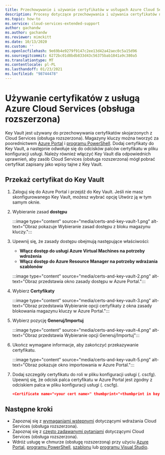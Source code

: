 ```yaml
---
title: Przechowywanie i używanie certyfikatów w usługach Azure Cloud Services (wsparcie dodatkowe)
description: Procesy dotyczące przechowywania i używania certyfikatów na platformie Azure Cloud Services (obsługa rozszerzona)
ms.topic: how-to
ms.service: cloud-services-extended-support
author: gachandw
ms.author: gachandw
ms.reviewer: mimckitt
ms.date: 10/13/2020
ms.custom: ''
ms.openlocfilehash: 9e69b4e9279f9147c2ee13d42a42aec0c5a15d96
ms.sourcegitcommit: 6272bc01d8bdb833d43c56375bab1841a9c380a5
ms.translationtype: MT
ms.contentlocale: pl-PL
ms.lasthandoff: 01/23/2021
ms.locfileid: "98744478"
---
```

# <a name="use-certificates-with-azure-cloud-services-extended-support"></a>Używanie certyfikatów z usługą Azure Cloud Services (obsługa rozszerzona)

Key Vault jest używany do przechowywania certyfikatów skojarzonych z Cloud Services (obsługa rozszerzona). Magazyny kluczy można tworzyć za poorednictwem [Azure Portal](https://docs.microsoft.com/azure/key-vault/general/quick-create-portal) i [programu PowerShell](https://docs.microsoft.com/azure/key-vault/general/quick-create-powershell). Dodaj certyfikaty do Key Vault, a następnie odwołuje się do odcisków palców certyfikatu w pliku konfiguracji usługi. Należy również włączyć Key Vault dla odpowiednich uprawnień, aby zasób Cloud Services (obsługa rozszerzona) mógł pobrać certyfikat zapisany jako wpisy tajne z Key Vault.  

## <a name="upload-a-certificate-to-key-vault"></a>Przekaż certyfikat do Key Vault 

1.  Zaloguj się do Azure Portal i przejdź do Key Vault. Jeśli nie masz skonfigurowanego Key Vault, możesz wybrać opcję Utwórz ją w tym samym oknie.

2. Wybieranie zasad **dostępu**

    :::image type="content" source="media/certs-and-key-vault-1.png" alt-text="Obraz pokazuje Wybieranie zasad dostępu z bloku magazynu kluczy.":::

3. Upewnij się, że zasady dostępu obejmują następujące właściwości:
    - **Włącz dostęp do usługi Azure Virtual Machines na potrzeby wdrożenia**
    - **Włącz dostęp do Azure Resource Manager na potrzeby wdrażania szablonów** 

    :::image type="content" source="media/certs-and-key-vault-2.png" alt-text="Obraz przedstawia okno zasady dostępu w Azure Portal.":::
 
4.  Wybierz **Certyfikaty** 

    :::image type="content" source="media/certs-and-key-vault-3.png" alt-text="Obraz przedstawia Wybieranie opcji certyfikaty z okna zasady blokowania magazynu kluczy w Azure Portal.":::

5. Wybierz pozycję **Generuj/Importuj**

    :::image type="content" source="media/certs-and-key-vault-4.png" alt-text="Obraz przedstawia Wybieranie opcji Generuj/Importuj":::

4.  Ukończ wymagane informacje, aby zakończyć przekazywanie certyfikatu. 

    :::image type="content" source="media/certs-and-key-vault-5.png" alt-text="Obraz pokazuje okno importowania w Azure Portal.":::

5.  Dodaj szczegóły certyfikatu do roli w pliku konfiguracji usługi (. cscfg). Upewnij się, że odcisk palca certyfikatu w Azure Portal jest zgodny z odciskiem palca w pliku konfiguracji usługi (. cscfg). 
    
    ```json
    <Certificate name="<your cert name>" thumbprint="<thumbprint in key vault" thumbprintAlgorithm="sha1" /> 
    ```

## <a name="next-steps"></a>Następne kroki 
- Zapoznaj się z [wymaganiami wstępnymi](deploy-prerequisite.md) dotyczącymi wdrażania Cloud Services (obsługa rozszerzona).
- Zapoznaj się z [często zadawanymi pytaniami](faq.md) dotyczącymi Cloud Services (obsługa rozszerzona).
- Wdróż usługę w chmurze (obsługę rozszerzoną) przy użyciu [Azure Portal](deploy-portal.md), [programu PowerShell](deploy-powershell.md), [szablonu](deploy-template.md) lub [programu Visual Studio](deploy-visual-studio.md).